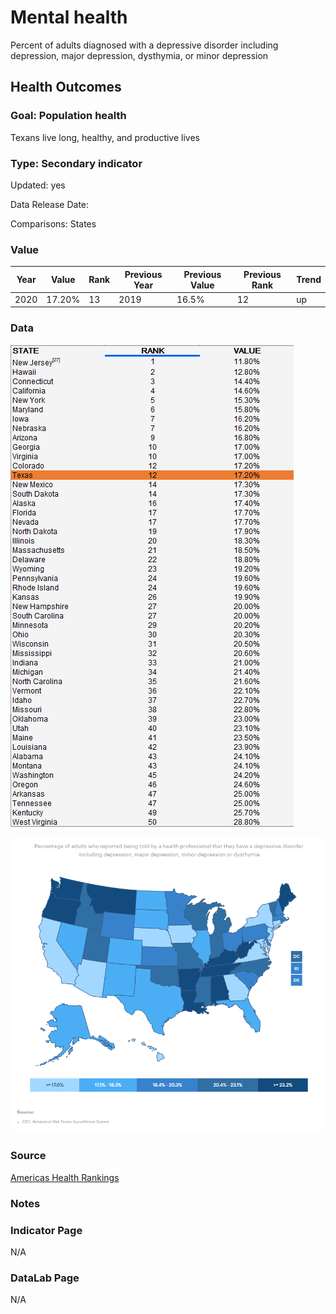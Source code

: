 # Mental health

Percent of adults diagnosed with a depressive disorder including depression, major depression, dysthymia, or minor depression

## Health Outcomes

### Goal: Population health

Texans live long, healthy, and productive lives

### Type: Secondary indicator

Updated: yes

Data Release Date: 


Comparisons: States

### Value

| Year |  Value      | Rank        | Previous Year | Previous Value | Previous Rank | Trend | 
| ----------- | ----------- | ----------- | ----------- | ----------- | ----------- | -----------|
|     2020    | 17.20%       |    13      |     2019    |    16.5%    | 12         |  up       | 

### Data

![data](./data_depression.PNG)

![map](./map_depression.PNG)

### Source

[Americas Health Rankings](https://www.americashealthrankings.org/explore/annual)

### Notes

### Indicator Page

N/A

### DataLab Page

N/A